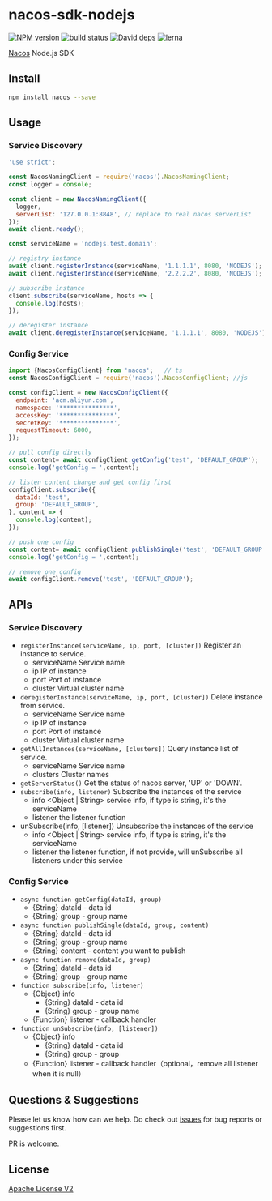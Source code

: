 # nacos-sdk-nodejs

[![NPM version][npm-image]][npm-url]
[![build status][travis-image]][travis-url]
[![David deps][david-image]][david-url]
[![lerna](https://img.shields.io/badge/maintained%20with-lerna-cc00ff.svg)](https://lernajs.io/)

[npm-image]: https://img.shields.io/npm/v/nacos.svg?style=flat-square
[npm-url]: https://npmjs.org/package/nacos
[travis-image]: https://img.shields.io/travis/nacos-group/nacos.svg?style=flat-square
[travis-url]: https://travis-ci.org/nacos-group/nacos
[david-image]: https://img.shields.io/david/nacos-group/nacos.svg?style=flat-square
[david-url]: https://david-dm.org/nacos-group/nacos


[Nacos](https://nacos.io/en-us/) Node.js SDK

## Install

```bash
npm install nacos --save
```

## Usage

### Service Discovery

```js
'use strict';

const NacosNamingClient = require('nacos').NacosNamingClient;
const logger = console;

const client = new NacosNamingClient({
  logger,
  serverList: '127.0.0.1:8848', // replace to real nacos serverList
});
await client.ready();

const serviceName = 'nodejs.test.domain';

// registry instance
await client.registerInstance(serviceName, '1.1.1.1', 8080, 'NODEJS');
await client.registerInstance(serviceName, '2.2.2.2', 8080, 'NODEJS');

// subscribe instance
client.subscribe(serviceName, hosts => {
  console.log(hosts);
});

// deregister instance
await client.deregisterInstance(serviceName, '1.1.1.1', 8080, 'NODEJS');
```

### Config Service

```js
import {NacosConfigClient} from 'nacos';   // ts
const NacosConfigClient = require('nacos').NacosConfigClient; //js

const configClient = new NacosConfigClient({
  endpoint: 'acm.aliyun.com',
  namespace: '***************',
  accessKey: '***************',
  secretKey: '***************',
  requestTimeout: 6000,
});

// pull config directly
const content= await configClient.getConfig('test', 'DEFAULT_GROUP');
console.log('getConfig = ',content);

// listen content change and get config first
configClient.subscribe({
  dataId: 'test',
  group: 'DEFAULT_GROUP',
}, content => {
  console.log(content);
});

// push one config
const content= await configClient.publishSingle('test', 'DEFAULT_GROUP', '测试');
console.log('getConfig = ',content);

// remove one config
await configClient.remove('test', 'DEFAULT_GROUP');
```

## APIs

### Service Discovery

- `registerInstance(serviceName, ip, port, [cluster])`  Register an instance to service.
  - serviceName <String> Service name
  - ip <String> IP of instance
  - port <Number> Port of instance
  - cluster <String> Virtual cluster name
- `deregisterInstance(serviceName, ip, port, [cluster])`  Delete instance from service.
  - serviceName <String> Service name
  - ip <String> IP of instance
  - port <Number> Port of instance
  - cluster <String> Virtual cluster name
- `getAllInstances(serviceName, [clusters])`  Query instance list of service.
  - serviceName <String> Service name
  - clusters <Array> Cluster names
- `getServerStatus()` Get the status of nacos server, 'UP' or 'DOWN'.
- `subscribe(info, listener)` Subscribe the instances of the service
  - info <Object | String> service info, if type is string, it's the serviceName
  - listener <Function> the listener function
- unSubscribe(info, [listener]) Unsubscribe the instances of the service
  - info <Object | String> service info, if type is string, it's the serviceName
  - listener <Function> the listener function, if not provide, will unSubscribe all listeners under this service


### Config Service

- `async function getConfig(dataId, group)`
  - {String} dataId - data id
  - {String} group - group name
- `async function publishSingle(dataId, group, content)`
  - {String} dataId - data id
  - {String} group - group name
  - {String} content - content you want to publish
- `async function remove(dataId, group)`
  - {String} dataId - data id
  - {String} group - group name
- `function subscribe(info, listener)`
  - {Object} info
    - {String} dataId - data id
    - {String} group - group name
  - {Function} listener - callback handler
- `function unSubscribe(info, [listener])`
  - {Object} info
    - {String} dataId - data id
    - {String} group - group
  - {Function} listener - callback handler（optional，remove all listener when it is null）

## Questions & Suggestions

Please let us know how can we help. Do check out [issues](https://github.com/nacos-group/nacos-sdk-nodejs/issues) for bug reports or suggestions first.

PR is welcome.

## License

[Apache License V2](LICENSE)
